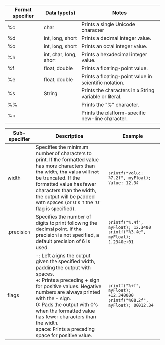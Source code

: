 | Format specifier | Data type(s)           | Notes                                                  |
| ---------------- | ---------------------- | ------------------------------------------------------ |
| %c               | char                   | Prints a single Unicode character                      |
| %d               | int, long, short       | Prints a decimal integer value.                        |
| %o               | int, long, short       | Prints an octal integer value.                         |
| %h               | int, char, long, short | Prints a hexadecimal integer value.                    |
| %f               | float, double          | Prints a floating-point value.                         |
| %e               | float, double          | Prints a floating-point value in scientific notation.  |
| %s               | String                 | Prints the characters in a String variable or literal. |
| %%               |                        | Prints the "%" character.                              |
| %n               |                        | Prints the platform-specific new-line character.       |




|Sub-specifier|Description|Example|
|---|---|---|
|width|Specifies the minimum number of characters to print. If the formatted value has more characters than the width, the value will not be truncated. If the formatted value has fewer characters than the width, the output will be padded with spaces (or 0's if the '0' flag is specified).|`printf("Value: %7.2f", myFloat); Value: 12.34`|
|.precision|Specifies the number of digits to print following the decimal point. If the precision is not specified, a default precision of 6 is used.|`printf("%.4f", myFloat); 12.3400 printf("%3.4e", myFloat); 1.2340e+01`|
|flags|-: Left aligns the output given the specified width, padding the output with spaces.  <br>+: Prints a preceding + sign for positive values. Negative numbers are always printed with the - sign.  <br>0: Pads the output with 0's when the formatted value has fewer characters than the width.  <br>space: Prints a preceding space for positive value.|`printf("%+f", myFloat); +12.340000 printf("%08.2f", myFloat); 00012.34`|